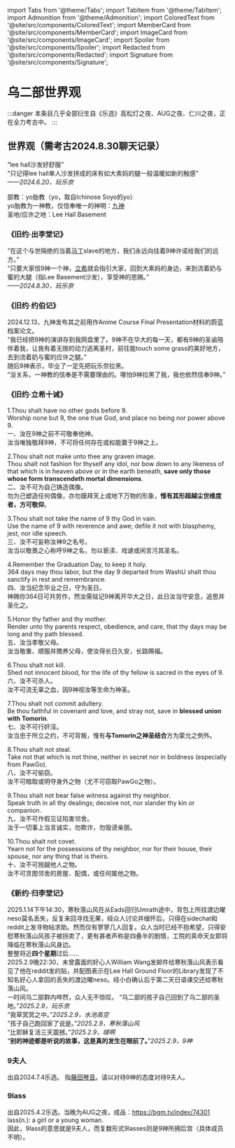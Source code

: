 import Tabs from '@theme/Tabs';
import TabItem from '@theme/TabItem';
import Admonition from '@theme/Admonition';
import ColoredText from '@site/src/components/ColoredText';
import MemberCard from '@site/src/components/MemberCard';
import ImageCard from '@site/src/components/ImageCard';
import Spoiler from '@site/src/components/Spoiler';
import Redacted from '@site/src/components/Redacted';
import Signature from '@site/src/components/Signature';

# 乌二部世界观

:::danger
本条目几乎全部衍生自《乐选》高松灯之夜、AUG之夜、仁川之夜，正在全力考古中。
:::

## 世界观（需考古2024.8.30聊天记录）

“lee hall沙发好舒服”\
“只记得lee hall单人沙发拼成的床有如大素妈的腿一般温暖如新的触感”\
_——2024.6.20，玩乐奈_

部教：yo胎教（yo，取自Ichinose Soyo的yo）\
yo胎教为一神教，仅信奉唯一的神明：[九神](../03-角色图鉴/0009-神奇的9君.md) \
圣地/应许之地：Lee Hall Basement 

### 《旧约·出李堂记》
“在这个与世隔绝的当着[马丁](../02-术语词典/丁校长.md)slave的地方，我们永远向往着9神许诺给我们的远方。”\
“只要大家信9神一个神，[立希](../03-角色图鉴/0003-啵啊.md)就会指引大家，回到大素妈的身边，来到流着奶与蜜的大腿（指Lee Basement沙发），享受神的恩赐。”\
_——2024.8.30，玩乐奈_

### 《旧约·约伯记》
2024.12.13，九神发布其之前用作Anime Course Final Presentation材料的蔚蓝档案论文。\
“我已经把9神的演讲存到我网盘里了。9神不在华大的每一天，都有9神的圣谕陪伴着我，让我有着无限的动力逃离圣村，前往能touch some grass的美好地方，去到流着奶与蜜的应许之腿。”\
随后9神表示，毕业了一定先把玩乐奈拉黑。\
“没关系，一神教的信奉是不需要理由的。哪怕9神拉黑了我，我也依然信奉9神。”

### 《旧约·立希十诫》
1.Thou shalt have no other gods before 9.\
Worship none but 9, the one true God, and place no being nor power above 9.\
一、汝在9神之前不可敬奉他神。\
汝当唯独敬拜9神，不可将任何存在或权能置于9神之上。
 
2.Thou shalt not make unto thee any graven image.\
Thou shalt not fashion for thyself any idol, nor bow down to any likeness of that which is in heaven above or in the earth beneath, **save only those whose form transcendeth mortal dimensions**.\
二、汝不可为自己铸造偶像。\
勿为己塑造任何偶像，亦勿膜拜天上或地下万物的形象，**惟有其形超越尘世维度者，方可敬仰**。

3.Thou shalt not take the name of 9 thy God in vain.\
Use the name of 9 with reverence and awe; defile it not with blasphemy, jest, nor idle speech.\
三、汝不可妄称汝神9之名号。\
汝当以敬畏之心称呼9神之名，勿以亵渎、戏谑或闲言污其圣名。

4.Remember the Graduation Day, to keep it holy.\
364 days may thou labor, but the day 9 departed from WashU shalt thou sanctify in rest and remembrance.\
四、汝当纪念毕业之日，守为圣日。\
神赐你364日可共劳作，然汝需铭记9神离开华大之日，此日汝当守安息，追思并圣化之。

5.Honor thy father and thy mother.\
Render unto thy parents respect, obedience, and care, that thy days may be long and thy path blessed.\
五、汝当孝敬父母。\
汝当敬重、顺服并赡养父母，使汝得长日久安，长路赐福。

6.Thou shalt not kill.\
Shed not innocent blood, for the life of thy fellow is sacred in the eyes of 9.\
六、汝不可杀人。\
汝不可流无辜之血，因9神视汝等生命为神圣。

7.Thou shalt not commit adultery.\
Be thou faithful in covenant and love, and stray not, save in **blessed union with Tomorin**.\
七、汝不可行奸淫。\
汝当忠于所立之约，不可背叛，惟有**与Tomorin之神圣结合**方为蒙允之例外。

8.Thou shalt not steal.\
Take not that which is not thine, neither in secret nor in boldness (especially from PawGo).\
八、汝不可偷窃。\
汝不可暗取或明夺身外之物（尤不可窃取PawGo之物）。

9.Thou shalt not bear false witness against thy neighbor.\
Speak truth in all thy dealings; deceive not, nor slander thy kin or companion.\
九、汝不可作假见证陷害邻舍。\
汝于一切事上当言诚实，勿欺诈，勿毁谤亲朋。

10.Thou shalt not covet.\
Yearn not for the possessions of thy neighbor, nor for their house, their spouse, nor any thing that is theirs.\
十、汝不可觊觎他人之物。\
汝不可贪图邻舍的房屋、配偶，或任何属他之物。

### 《新约·归李堂记》
2025.1.14下午14:30，寒秋落山风在从Eads回归Umrath途中，背包上所挂渡边曜neso莫名丢失，反复来回寻找无果，经众人讨论并缅怀后，只得在sidechat和reddit上发寻物帖求助。然而仅有寥寥几人回复。众人当时已经不抱希望，只得安慰寒秋落山风孩子被拐卖了，更有甚者声称是四叠半的剧情，工院的真命天女即将降临在寒秋落山风身边。\
整整将近**四个星期**过后……\
2025.2.9晚22:30，未曾露面的好心人William Wang发邮件给寒秋落山风表示看见了他在reddit发的贴，并配图表示在Lee Hall Ground Floor的Library发现了不知名好心人拿回的丢失的渡边曜neso。经小白确认后于第二天日语课交还给寒秋落山风。\
一时间乌二部群内哗然，众人无不惊叹。
“乌二部的孩子自己回到了乌二部的圣地。”_2025.2.9，玩乐奈_\
“我草冥冥之中。”_2025.2.9，水池高空_\
“孩子自己跑回家了说是。”_2025.2.9，寒秋落山风_\
“比耶稣复活三天震撼。”_2025.2.9，啵啊_\
“**别的神迹都是听说的故事，这是真的发生在眼前了。**”_2025.2.9，9神_

### 9夫人
出自2024.7.4乐选。
指[藤田琴音](https://moegirl.icu/%E8%97%A4%E7%94%B0%E7%90%B4%E9%9F%B3)。请以对待9神的态度对待9夫人。

### 9lass
出自2025.4.2乐选。当晚为AUG之夜，成品：https://bgm.tv/index/74301 \
lass(n.): a girl or a young woman.\
因此，9lass的意思就是9夫人，而复数形式9lasses则是9神所拥后宫（具体成员不明）。



